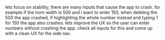 lets focus on stability, there are many inputs that cause the app to crash. for example if the horn width is 500 and i want to enter 150, when deleting the 500 the app crashed, if highlighting the whole number instead and typing 1 for 150 the app also crashes. lets improve the UX so the user can enter numbers without crashing the app. check all inputs for this and come up with a clean UX for the side nav.